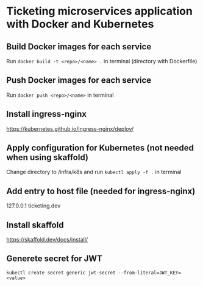 # Ticketing microservices application with Docker and Kubernetes

## Build Docker images for each service

Run `docker build -t <repo>/<name> .` in terminal (directory with Dockerfile)

## Push Docker images for each service

Run `docker push <repo>/<name>` in terminal

## Install ingress-nginx

https://kubernetes.github.io/ingress-nginx/deploy/

## Apply configuration for Kubernetes (not needed when using skaffold)

Change directory to /infra/k8s and run `kubectl apply -f .` in terminal

## Add entry to host file (needed for ingress-nginx)
127.0.0.1 ticketing.dev

## Install skaffold
https://skaffold.dev/docs/install/

## Generete secret for JWT
`kubectl create secret generic jwt-secret --from-literal=JWT_KEY=<value>`